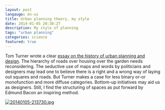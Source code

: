 ```yaml
---
layout: post
langauge: en-us
title: Urban planning theory, my style
date: 2014-01-05 20:38:27
description: My style of planning
tags: "urban planning"
categories: science
featured: true
---
```


Tom Turner wrote a clear <a href="https://www.gardenvisit.com/history_theory/library_online_ebooks/architecture_city_as_landscape">essay on the history of urban planning and design</a>. The hierarchy of roads over housing over the garden needs reconsidering.
The seductive use of maps and words by politicians and designers may lead one to believe there is a right and a wrong way of laying out squares and roads. But Turner makes a case for less binary or-or monofunction and more diffuse categories.
Bottom-up initiatives may aid us as designers. Still, I find the structuring of spaces as put forward by Edmund Bacon an inspiring method.

<a href="http://www.ebroerse.nl/blog/wp-content/uploads/2014/01/20140105-213730.jpg"><img src="http://www.ebroerse.nl/blog/wp-content/uploads/2014/01/20140105-213730.jpg" alt="20140105-213730.jpg" class="alignnone size-full"></a>